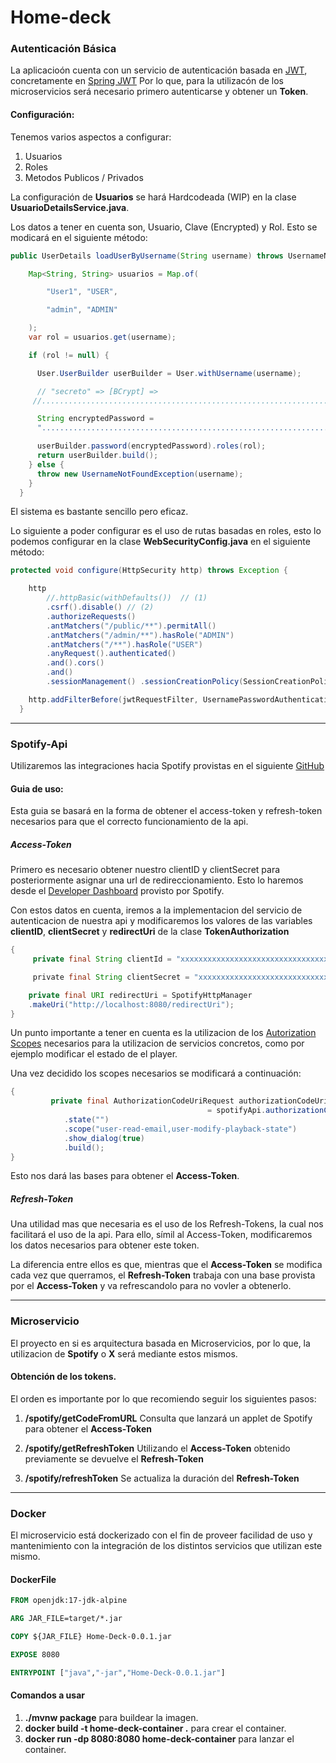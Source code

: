 # Home-deck


### Autenticación Básica
La aplicacioón cuenta con un servicio de autenticación basada en [JWT](https://auth0.com/docs/secure/tokens/json-web-tokens), concretamente en [Spring JWT](https://www.baeldung.com/spring-security-oauth-jwt)
Por lo que, para la utilizacón de los microservicios será necesario primero autenticarse y obtener un **Token**.


#### Configuración: 

Tenemos varios aspectos a configurar:
1. Usuarios 
2. Roles
3. Metodos Publicos / Privados



La configuración de **Usuarios** se hará Hardcodeada (WIP) en la clase **UsuarioDetailsService.java**.

Los datos a tener en cuenta son, Usuario, Clave (Encrypted) y Rol.
Esto se modicará en el siguiente método:

```java
public UserDetails loadUserByUsername(String username) throws UsernameNotFoundException {

    Map<String, String> usuarios = Map.of(

        "User1", "USER",

        "admin", "ADMIN"

    );
    var rol = usuarios.get(username);

    if (rol != null) {

      User.UserBuilder userBuilder = User.withUsername(username);

      // "secreto" => [BCrypt] =>     
     //...................................................................

	  String encryptedPassword = 
      "...................................................................";

      userBuilder.password(encryptedPassword).roles(rol);
      return userBuilder.build();
    } else {
      throw new UsernameNotFoundException(username);
    }
  }
```
El sistema es bastante sencillo pero eficaz.


Lo siguiente a poder configurar es el uso de rutas basadas en roles, esto lo podemos configurar en la clase **WebSecurityConfig.java** en el siguiente método:

```java
protected void configure(HttpSecurity http) throws Exception {

    http
        //.httpBasic(withDefaults())  // (1)
        .csrf().disable() // (2)
        .authorizeRequests()
        .antMatchers("/public/**").permitAll()
        .antMatchers("/admin/**").hasRole("ADMIN")
        .antMatchers("/**").hasRole("USER")
        .anyRequest().authenticated()
        .and().cors()
        .and()
        .sessionManagement() .sessionCreationPolicy(SessionCreationPolicy.STATELESS);

    http.addFilterBefore(jwtRequestFilter, UsernamePasswordAuthenticationFilter.class);
  }
```

---
### Spotify-Api

Utilizaremos las integraciones hacia Spotify provistas en el siguiente [GitHub](https://github.com/spotify-web-api-java/spotify-web-api-java/tree/master)


#### Guia de uso:
Esta guia se basará en la forma de obtener el access-token y refresh-token necesarios para que el correcto funcionamiento de la api.

##### **Access-Token**

Primero es necesario obtener nuestro clientID y clientSecret para posteriormente asignar una url de redireccionamiento.
Esto lo haremos desde el [Developer Dashboard](https://developer.spotify.com/dashboard/applications) provisto por Spotify.


Con estos datos en cuenta, iremos a la implementacion del servicio de autenticacion de nuestra api y modificaremos los valores de las variables **clientID**, **clientSecret** y **redirectUri** de la clase **TokenAuthorization**

```java
{
	 private final String clientId = "xxxxxxxxxxxxxxxxxxxxxxxxxxxxxxxxx";

	 private final String clientSecret = "xxxxxxxxxxxxxxxxxxxxxxxxxxxxxxxxx";

	private final URI redirectUri = SpotifyHttpManager
	.makeUri("http://localhost:8080/redirectUri");
}
```

Un punto importante a tener en cuenta es la utilizacion de los [Autorization Scopes](https://developer.spotify.com/documentation/general/guides/authorization/scopes/) necesarios para la utilizacion de servicios concretos, como por ejemplo modificar el estado de el player.

Una vez decidido los scopes necesarios se modificará a continuación: 

```java
{
		 private final AuthorizationCodeUriRequest authorizationCodeUriRequest 
											= spotifyApi.authorizationCodeUri()
            .state("")
            .scope("user-read-email,user-modify-playback-state")
            .show_dialog(true)
            .build();
}
```

Esto nos dará las bases para obtener el **Access-Token**.


##### **Refresh-Token**
Una utilidad mas que necesaria es el uso de los Refresh-Tokens, la cual nos facilitará el uso de la api. 
Para ello, símil al Access-Token, modificaremos los datos necesarios para obtener este token.

La diferencia entre ellos es que, mientras que el **Access-Token** se modifica cada vez que querramos, el **Refresh-Token** trabaja con una base provista por el **Access-Token** y va refrescandolo para no vovler a obtenerlo.





---
### Microservicio
El proyecto en si es arquitectura basada en Microservicios, por lo que, la utilizacion de **Spotify** o **X** será mediante estos mismos.

#### Obtención de los tokens.
El orden es importante por lo que recomiendo seguir los siguientes pasos: 
 1.  **/spotify/getCodeFromURL**
Consulta que lanzará un applet de Spotify para obtener el **Access-Token**

 2. **/spotify/getRefreshToken**
Utilizando el **Access-Token** obtenido previamente se devuelve el **Refresh-Token**

3. **/spotify/refreshToken**
Se actualiza la duración del **Refresh-Token**





---
### Docker
El microservicio está dockerizado con el fin de proveer facilidad de uso y mantenimiento con la integración de los distintos servicios que utilizan este mismo.

#### DockerFile
```dockerfile
FROM openjdk:17-jdk-alpine

ARG JAR_FILE=target/*.jar

COPY ${JAR_FILE} Home-Deck-0.0.1.jar

EXPOSE 8080

ENTRYPOINT ["java","-jar","Home-Deck-0.0.1.jar"]
```

#### Comandos a usar
1. **./mvnw package** para buildear la imagen.
2. **docker build -t home-deck-container .** para crear el container.
3. **docker run -dp 8080:8080 home-deck-container** para lanzar el container.

